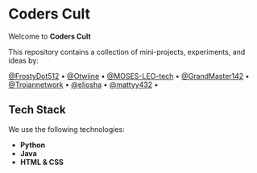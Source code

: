# Coders Cult

Welcome to **Coders Cult**

This repository contains a collection of mini-projects, experiments, and ideas by:

[@FrostyDot512](https://github.com/FrostyDot512) • 
[@Otwiine](https://github.com/Otwiine) • 
[@MOSES-LEO-tech](https://github.com/MOSES-LEO-tech) • 
[@GrandMaster142](https://github.com/GrandMaster142) • 
[@Trojannetwork](https://github.com/Trojannetwork) • 
[@eliosha](https://github.com/eliosha) • 
[@mattyy432](https://github.com/mattyy432) • 

## Tech Stack

We use the following technologies:

- **Python**
- **Java**
- **HTML & CSS** 
